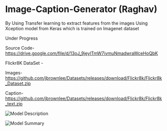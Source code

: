 # Image-Caption-Generator (Raghav)

By Using Transfer learning to extract features from the images Using Xception model from Keras which is trained on Imagenet dataset

Under Progress

Source Code- https://drive.google.com/file/d/13oJ_9jeylTmW7ivmuNmadwraWceHoQbK

Flickr8K DataSet - 

Images- https://github.com/jbrownlee/Datasets/releases/download/Flickr8k/Flickr8k_Dataset.zip

Caption- https://github.com/jbrownlee/Datasets/releases/download/Flickr8k/Flickr8k_text.zip




![Model Description](https://d2h0cx97tjks2p.cloudfront.net/blogs/wp-content/uploads/sites/2/2019/11/Model-of-Image-Caption-Generator-python-project.png)



![Model Summary](https://d2h0cx97tjks2p.cloudfront.net/blogs/wp-content/uploads/sites/2/2019/11/model-python-machine-learning-project.png)
